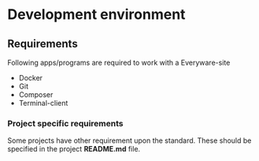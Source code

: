 # Development environment

## Requirements

Following apps/programs are required to work with a Everyware-site

* Docker
* Git
* Composer 
* Terminal-client

### Project specific requirements

Some projects have other requirement upon the standard. These should be specified in the project **README.md** file.



